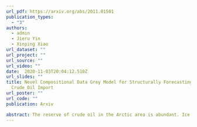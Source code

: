 ```yaml
---
url_pdf: https://arxiv.org/abs/2011.01501
publication_types:
  - "3"
authors:
  - admin
  - Jieru Yin
  - Xinping Xiao
url_dataset: ""
url_project: ""
url_source: ""
url_video: ""
date:  2020-11-03T20:04:12.510Z
url_slides: ""
title: Novel Compositional Data Grey Model for Structurally Forecasting Arctic
  Crude Oil Import
url_poster: ""
url_code: ""
publication: Arxiv

abstract: The reserve of crude oil in the Arctic area is abundant. Ice melting is making it possible to have intermediate access to the Arctic crude oil and its transportation. A novel compositional data's grey model is proposed in this paper to structurally forecast Arctic crude oil import. Firstly, the general accumulative operation sequence of multivariate compositional data is defined according to Aitchison geometry, then obtaining the novel model with the form of the compositional data vectors. Secondly, this paper studies the least square parameter estimation of the model. The novel model is deduced and selected as the time-response expression of the solution. Thirdly, this paper infuses the novel model with traditional grey model to improve its robustness. Differential Evolution algorithm is introduced to determine the optimal value of the general matrix. Lastly, two validation examples are provided for confirming the effectiveness of the novel model by comparing it with other existing models, before being employed to forecast the crude oil import structure in China. The results show that the novel model provides better performance in all crude oil cases in short-term forecasting. Therefore, by using the new model, China's development parameter is 0.5214 and Determination Factor of the novel model is 0.5999, which means that the crude oil import structure of China is being changed. Specifically, the amount of crude oil imported from the Arctic area is obviously increasing in the next 6 years, showing sufficient proof of the edge owned by the Arctic area, abundant crude oil reserves and shortening transportation distance.
---
```

